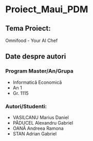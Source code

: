 # Proiect_Maui_PDM
## Tema Proiect:
Omnifood - Your AI Chef

## Date despre autori

### Program Master/An/Grupa
- Informatică Economică
- An 1
- Gr. 1115

### Autori/Studenti:
- VASILCANU Marius Daniel
- PĂDUCEL Alexandru Gabriel
- OANĂ Andreea Ramona
- STAN Adrian Gabriel



